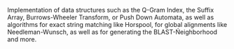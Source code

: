 Implementation of data structures such as the Q-Gram Index, the Suffix Array, Burrows-Wheeler Transform, or Push Down Automata, as well as algorithms for exact string matching like Horspool, for global alignments like Needleman-Wunsch, as well as  for generating the BLAST-Ńeighborhood and more.

